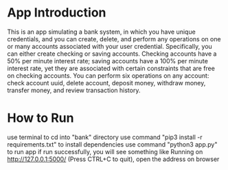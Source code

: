 # App Introduction
This is an app simulating a bank system, in which you have unique credentials, and you can create, delete, and perform any operations on one or many accounts associated with your user credential.
Specifically, you can either create checking or saving accounts. Checking accounts have a 50% per minute interest rate; saving accounts have a 100% per minute interest rate, yet they are associated with certain constraints that are free on checking accounts.
You can perform six operations on any account: check account uuid, delete account, deposit money, withdraw money, transfer money, and review transaction history.


# How to Run
use terminal to cd into "bank" directory
use command "pip3 install -r requirements.txt" to install dependencies
use command "python3 app.py" to run app
if run successfully, you will see something like Running on http://127.0.0.1:5000/ (Press CTRL+C to quit), open the address on browser